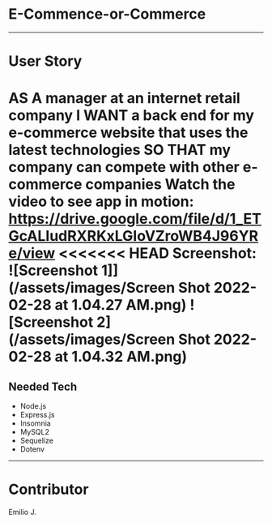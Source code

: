 # E-Commence-or-Commerce
***

# User Story
AS A manager at an internet retail company
I WANT a back end for my e-commerce website that uses the latest technologies
SO THAT my company can compete with other e-commerce companies
Watch the video to see app in motion: https://drive.google.com/file/d/1_ETGcALIudRXRKxLGIoVZroWB4J96YRe/view
<<<<<<< HEAD
Screenshot: 
![Screenshot 1]] (/assets/images/Screen Shot 2022-02-28 at 1.04.27 AM.png)
![Screenshot 2] (/assets/images/Screen Shot 2022-02-28 at 1.04.32 AM.png)
=======

## Needed Tech
* Node.js
* Express.js
* Insomnia
* MySQL2
* Sequelize
* Dotenv
***

# Contributor
Emilio J.


